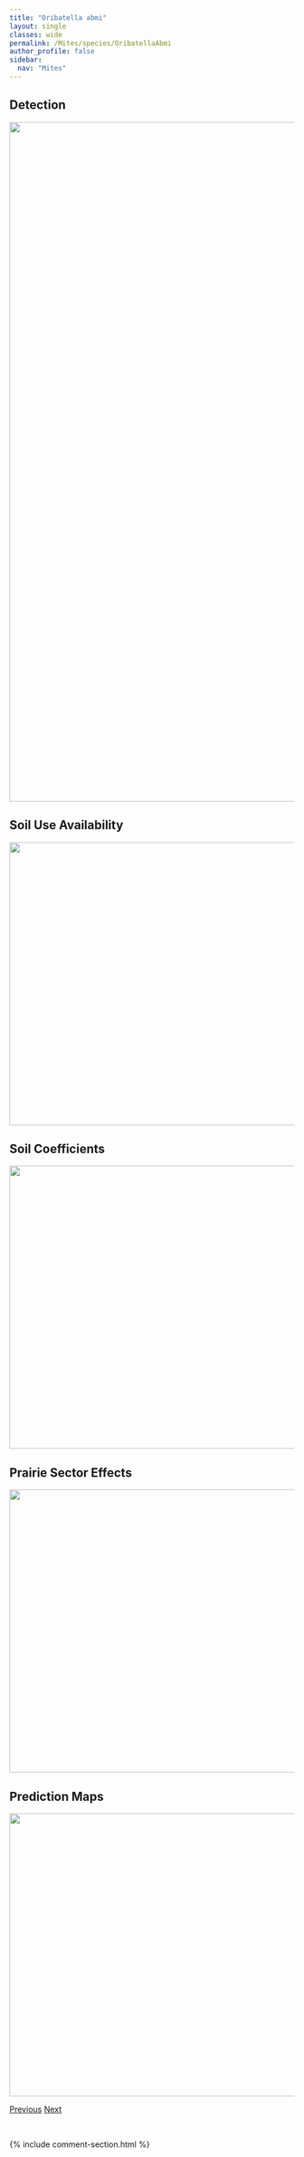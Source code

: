 ```yaml
---
title: "Oribatella abmi"
layout: single
classes: wide
permalink: /Mites/species/OribatellaAbmi
author_profile: false
sidebar:
  nav: "Mites"
---
```


<h2>Detection</h2>

<a href="https://drive.google.com/uc?export=view&id=1u_pXIYig2PTV8GPj12eEHARX66QpGJaS">
<img src="https://drive.google.com/uc?export=view&id=1u_pXIYig2PTV8GPj12eEHARX66QpGJaS" height = "1200" width = "800">
</a>


<h2>Soil Use Availability</h2>

<a href="https://drive.google.com/uc?export=view&id=1yEyw32gj5q7J9mBneDfSEkiVTLwE8frR">
<img src="https://drive.google.com/uc?export=view&id=1yEyw32gj5q7J9mBneDfSEkiVTLwE8frR" height = "500" width = "1000">
</a>


<h2>Soil Coefficients</h2>

<a href="https://drive.google.com/uc?export=view&id=168_vECFhG-3yxS4yni6PDW2I9WLkdQlX">
<img src="https://drive.google.com/uc?export=view&id=168_vECFhG-3yxS4yni6PDW2I9WLkdQlX" height = "500" width = "1000">
</a>


<h2>Prairie Sector Effects</h2>

<a href="https://drive.google.com/uc?export=view&id=1tBxHJJ52PivEcaRwNYT0FhSzzugCU3V-">
<img src="https://drive.google.com/uc?export=view&id=1tBxHJJ52PivEcaRwNYT0FhSzzugCU3V-" height = "500" width = "1000">
</a>


<h2>Prediction Maps</h2>

<a href="https://drive.google.com/uc?export=view&id=1bgwPUCL433ofA5l-_2LiHABzXo_WgXHx">
<img src="https://drive.google.com/uc?export=view&id=1bgwPUCL433ofA5l-_2LiHABzXo_WgXHx" height = "500" width = "1000">
</a>


<a href="/DevelopmentWebsite/Mites/species/Oribatella" class="pagination--pager" title="Oribatella">Previous</a> <a href="/DevelopmentWebsite/Mites/species/OribatellaBanksi" class="pagination--pager" title="Oribatella banksi">Next</a>

<p>&nbsp;</p>

{% include comment-section.html %}
